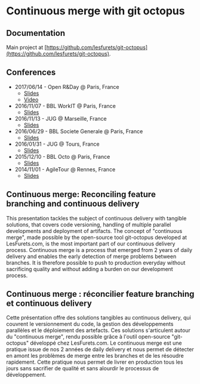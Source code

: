 # Continuous merge with git octopus

## Documentation

Main project at [https://github.com/lesfurets/git-octopus](https://github.com/lesfurets/git-octopus).

## Conferences

- 2017/06/14 - Open R&Day @ Paris, France
    - [Slides](https://dubreuia.github.io/alexandredubreuil.com/conferences/continuous-merge-git-octopus/continuous-delivery-open-r-and-d-day.html)
    - [Video](https://www.youtube.com/watch?v=SL9fuglqBH4)
- 2016/11/07 - BBL WorkIT @ Paris, France
    - [Slides](https://dubreuia.github.io/alexandredubreuil.com/conferences/continuous-merge-git-octopus/continuous-delivery-workit-2016.html)
- 2016/11/13 - JUG @ Marseille, France
    - [Slides](https://dubreuia.github.io/alexandredubreuil.com/conferences/continuous-merge-git-octopus/continuous-delivery-marseille-jug-2016.html)
- 2016/06/29 - BBL Societe Generale @ Paris, France
    - [Slides](https://dubreuia.github.io/alexandredubreuil.com/conferences/continuous-merge-git-octopus/continuous-delivery-marseille-jug-2016.html)
- 2016/01/31 - JUG @ Tours, France
    - [Slides](https://dubreuia.github.io/alexandredubreuil.com/conferences/continuous-merge-git-octopus/continuous-delivery-marseille-jug-2016.html)
- 2015/12/10 - BBL Octo @ Paris, France
    - [Slides](https://dubreuia.github.io/alexandredubreuil.com/conferences/continuous-merge-git-octopus/continuous-delivery-marseille-jug-2016.html)
- 2014/11/01 - AgileTour @ Rennes, France
    - [Slides](https://dubreuia.github.io/alexandredubreuil.com/conferences/continuous-merge-git-octopus/continuous-delivery-agile-tour-rennes-2014.html)

## Continuous merge: Reconciling feature branching and continuous delivery

This presentation tackles the subject of continuous delivery with tangible solutions, that covers code versioning, handling of multiple parallel developments and deployment of artifacts. The concept of "continuous merge", made possible by the open-source tool git-octopus developed at LesFurets.com, is the most important part of our continuous delivery process. Continuous merge is a process that emerged from 2 years of daily delivery and enables the early detection of merge problems between branches. It is therefore possible to push to production everyday without sacrificing quality and without adding a burden on our development process.

## Continuous merge : réconcilier feature branching et continuous delivery

Cette présentation offre des solutions tangibles au continuous delivery, qui couvrent le versionnement du code, la gestion des développements parallèles et le déploiement des artefacts. Ces solutions s'articulent autour du "continuous merge", rendu possible grâce à l'outil open-source "git-octopus" développé chez LesFurets.com. Le continuous merge est une pratique issue de nos 2 années de daily delivery et nous permet de détecter en amont les problèmes de merge entre les branches et de les résoudre rapidement. Cette pratique nous permet de livrer en production tous les jours sans sacrifier de qualité et sans alourdir le processus de développement.

